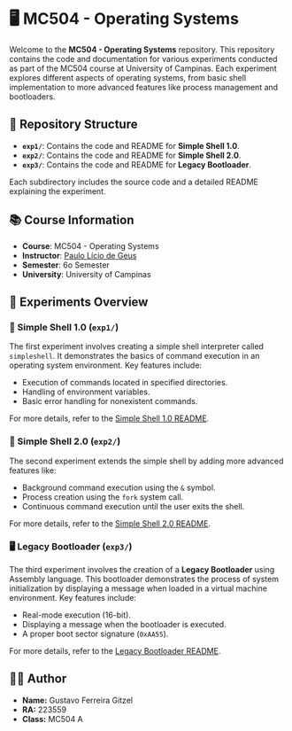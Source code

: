 # 🖥️ MC504 - Operating Systems

Welcome to the **MC504 - Operating Systems** repository. This repository contains the code and documentation for various experiments conducted as part of the MC504 course at University of Campinas. Each experiment explores different aspects of operating systems, from basic shell implementation to more advanced features like process management and bootloaders.

## 📁 Repository Structure

- **`exp1/`**: Contains the code and README for **Simple Shell 1.0**.
- **`exp2/`**: Contains the code and README for **Simple Shell 2.0**.
- **`exp3/`**: Contains the code and README for **Legacy Bootloader**.

Each subdirectory includes the source code and a detailed README explaining the experiment.

## 📚 Course Information

- **Course**: MC504 - Operating Systems
- **Instructor**: [Paulo Lício de Geus](https://lasca.ic.unicamp.br/~paulo/)
- **Semester**: 6o Semester
- **University**: University of Campinas

## 🚀 Experiments Overview

### 🐚 Simple Shell 1.0 (`exp1/`)

The first experiment involves creating a simple shell interpreter called `simpleshell`. It demonstrates the basics of command execution in an operating system environment. Key features include:

- Execution of commands located in specified directories.
- Handling of environment variables.
- Basic error handling for nonexistent commands.

For more details, refer to the [Simple Shell 1.0 README](exp1/README.md).

### 🐚 Simple Shell 2.0 (`exp2/`)

The second experiment extends the simple shell by adding more advanced features like:

- Background command execution using the `&` symbol.
- Process creation using the `fork` system call.
- Continuous command execution until the user exits the shell.

For more details, refer to the [Simple Shell 2.0 README](exp2/README.md).

### 🖥️ Legacy Bootloader (`exp3/`)

The third experiment involves the creation of a **Legacy Bootloader** using Assembly language. This bootloader demonstrates the process of system initialization by displaying a message when loaded in a virtual machine environment. Key features include:

- Real-mode execution (16-bit).
- Displaying a message when the bootloader is executed.
- A proper boot sector signature (`0xAA55`).

For more details, refer to the [Legacy Bootloader README](exp3/README.md).

## 👨‍💻 Author
- **Name:** Gustavo Ferreira Gitzel
- **RA:** 223559
- **Class:** MC504 A